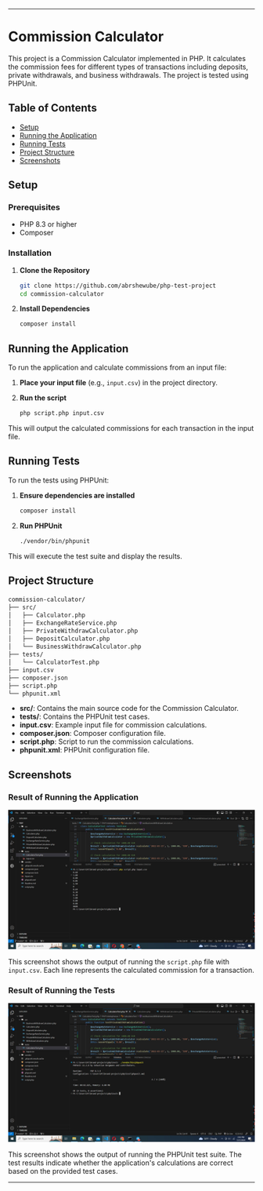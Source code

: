 
---

# Commission Calculator

This project is a Commission Calculator implemented in PHP. It calculates the commission fees for different types of transactions including deposits, private withdrawals, and business withdrawals. The project is tested using PHPUnit.

## Table of Contents
- [Setup](#setup)
- [Running the Application](#running-the-application)
- [Running Tests](#running-tests)
- [Project Structure](#project-structure)
- [Screenshots](#screenshots)


## Setup

### Prerequisites
- PHP 8.3 or higher
- Composer

### Installation

1. **Clone the Repository**

   ```sh
   git clone https://github.com/abrshewube/php-test-project
   cd commission-calculator
   ```

2. **Install Dependencies**

   ```sh
   composer install
   ```

## Running the Application

To run the application and calculate commissions from an input file:

1. **Place your input file** (e.g., `input.csv`) in the project directory.

2. **Run the script**

   ```sh
   php script.php input.csv
   ```

This will output the calculated commissions for each transaction in the input file.

## Running Tests

To run the tests using PHPUnit:

1. **Ensure dependencies are installed**

   ```sh
   composer install
   ```

2. **Run PHPUnit**

   ```sh
   ./vendor/bin/phpunit
   ```

This will execute the test suite and display the results.

## Project Structure

```
commission-calculator/
├── src/
│   ├── Calculator.php
│   ├── ExchangeRateService.php
│   ├── PrivateWithdrawCalculator.php
│   ├── DepositCalculator.php
│   └── BusinessWithdrawCalculator.php
├── tests/
│   └── CalculatorTest.php
├── input.csv
├── composer.json
├── script.php
└── phpunit.xml
```

- **src/**: Contains the main source code for the Commission Calculator.
- **tests/**: Contains the PHPUnit test cases.
- **input.csv**: Example input file for commission calculations.
- **composer.json**: Composer configuration file.
- **script.php**: Script to run the commission calculations.
- **phpunit.xml**: PHPUnit configuration file.

## Screenshots

### Result of Running the Application

![Result](screenshots/result.jpg)

This screenshot shows the output of running the `script.php` file with `input.csv`. Each line represents the calculated commission for a transaction.

### Result of Running the Tests

![Test](screenshots/test.jpg)

This screenshot shows the output of running the PHPUnit test suite. The test results indicate whether the application's calculations are correct based on the provided test cases.

---

